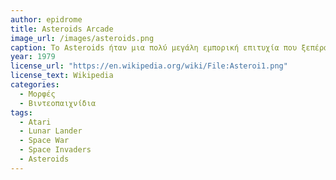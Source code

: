 ```yaml
---
author: epidrome
title: Asteroids Arcade 
image_url: /images/asteroids.png
caption: Το Asteroids ήταν μια πολύ μεγάλη εμπορική επιτυχία που ξεπέρασε ακόμη και το Space Invaders της προηγούμενης χρονιάς, από το οποίο δανειζόταν την ιδέα των εχθρικών διαστημοπλοίων, στην οποία προσθέτει τη καινοτομία των αστεροειδών. Τα χειριστήρια του Moon Lander χρησιμοποιούνται και εδώ με τη διαφορά ότι το ένα κουμπί είναι για τον πυροβολισμό αντί για την δυνατή ώθηση. Επίσης, χρησιμοποιεί την ίδια ακριβώς μηχανή διανυσματικών γραφικών του Moon Lander, ενώ οι πρώτες εκδόσεις του βασίζονται και στην ίδια ακριβώς πλακέτα υλικού, στην οποία γίνονται μετατροπές για να προλάβουν τη μεγάλη ζήτηση για αυτό το βίντεοπαιχνίδι, έναντι του προκατόχου του.
year: 1979 
license_url: "https://en.wikipedia.org/wiki/File:Asteroi1.png" 
license_text: Wikipedia
categories:
  - Μορφές
  - Βιντεοπαιχνίδια 
tags:
  - Atari 
  - Lunar Lander
  - Space War
  - Space Invaders
  - Asteroids
---
```

